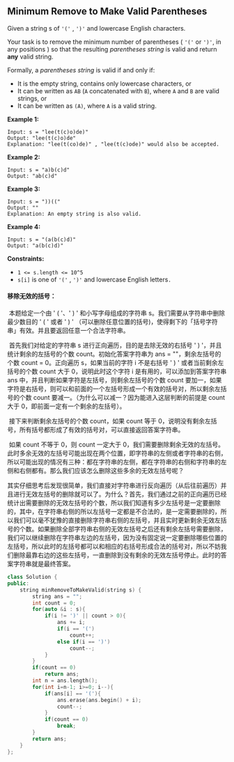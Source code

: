 ## Minimum Remove to Make Valid Parentheses

Given a string s of `'('` , `')'` and lowercase English characters. 

Your task is to remove the minimum number of parentheses ( `'('` or `')'`, in any positions ) so that the resulting *parentheses string* is valid and return **any** valid string.

Formally, a *parentheses string* is valid if and only if:

- It is the empty string, contains only lowercase characters, or
- It can be written as `AB` (`A` concatenated with `B`), where `A` and `B` are valid strings, or
- It can be written as `(A)`, where `A` is a valid string.

**Example 1:**

```
Input: s = "lee(t(c)o)de)"
Output: "lee(t(c)o)de"
Explanation: "lee(t(co)de)" , "lee(t(c)ode)" would also be accepted.
```

**Example 2:**

```
Input: s = "a)b(c)d"
Output: "ab(c)d"
```

**Example 3:**

```
Input: s = "))(("
Output: ""
Explanation: An empty string is also valid.
```

**Example 4:**

```
Input: s = "(a(b(c)d)"
Output: "a(b(c)d)"
```

**Constraints:**

- `1 <= s.length <= 10^5`
- `s[i]` is one of `'('` , `')'` and lowercase English letters`.`

#### 移除无效的括号：

​		本题给定一个由 ' ( '、' ) ' 和小写字母组成的字符串 s。我们需要从字符串中删除最少数目的 ' ( ' 或者 ' ) ' （可以删除任意位置的括号)，使得剩下的「括号字符串」有效。并且要返回任意一个合法字符串。

​		首先我们对给定的字符串 s 进行正向遍历，目的是去除无效的右括号 ' ) '，并且统计剩余的左括号的个数 count。初始化答案字符串为 ans = ""，剩余左括号的个数 count = 0。正向遍历 s，如果当前的字符 i 不是右括号 ' ) ' 或者当前剩余左括号的个数 count 大于 0，说明此时这个字符 i 是有用的，可以添加到答案字符串 ans 中，并且判断如果字符是左括号，则剩余左括号的个数 count 要加一，如果字符是右括号，则可以和前面的一个左括号形成一个有效的括号对，所以剩余左括号的个数 count 要减一。（为什么可以减一？因为能进入这层判断的前提是 count 大于 0，即前面一定有一个剩余的左括号）。

​		接下来判断剩余左括号的个数 count，如果 count 等于 0，说明没有剩余左括号，所有括号都形成了有效的括号对，可以直接返回答案字符串。

​		如果 count 不等于 0，则 count 一定大于 0，我们需要删除剩余无效的左括号。此时多余无效的左括号可能出现在两个位置，即字符串的左侧或者字符串的右侧，所以可能出现的情况有三种：都在字符串的左侧，都在字符串的右侧和字符串的左侧和右侧都有。那么我们应该怎么删除这些多余的无效左括号呢？

​		其实仔细思考后发现很简单，我们直接对字符串进行反向遍历（从后往前遍历）并且进行无效左括号的删除就可以了。为什么？首先，我们通过之前的正向遍历已经统计出需要删除的无效左括号的个数，所以我们知道有多少左括号是一定要删除的，其中，在字符串右侧的所以左括号一定都是不合法的，是一定需要删除的，所以我们可以毫不犹豫的直接删除字符串右侧的左括号，并且实时更新剩余无效左括号的个数。如果删除全部字符串右侧的无效左括号之后还有剩余左括号需要删除，我们可以继续删除在字符串左边的左括号，因为没有固定说一定要删除哪些位置的左括号，所以此时的左括号都可以和相应的右括号形成合法的括号对，所以不妨我们删除最靠右边的这些左括号，一直删除到没有剩余的无效左括号停止。此时的答案字符串就是最终答案。

```c++
class Solution {
public:
    string minRemoveToMakeValid(string s) {
        string ans = "";
        int count = 0;
        for(auto &i : s){
            if(i != ')' || count > 0){
                ans += i;
                if(i == '(')
                    count++;
                else if(i == ')')
                    count--;
            }
        }
        if(count == 0)
            return ans;
        int n = ans.length();
        for(int i=n-1; i>=0; i--){
            if(ans[i] == '('){
                ans.erase(ans.begin() + i);
                count--;
            }
            if(count == 0)
                break;
        }
        return ans;
    }
};
```

